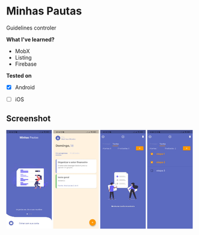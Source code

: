 # Minhas Pautas
 Guidelines controler
 
**What I've learned?**
* MobX
* Listing
* Firebase

**Tested on**
- [X] Android
- [ ] iOS


## Screenshot

<img src="release/images/Login.jpeg?raw=true" width="24%" /> <img src="release/images/Pautas.jpeg?raw=true" width="24%" /> <img src="release/images/Tasks.jpeg?raw=true" width="24%" /> <img src="release/images/Tasks_list.jpeg?raw=true" width="24%" />

